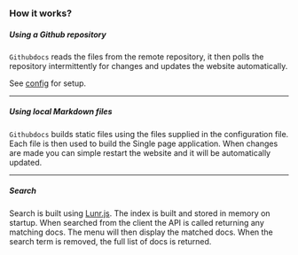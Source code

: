 ### How it works?

##### Using a Github repository

`Githubdocs` reads the files from the remote repository, it then polls the repository intermittently for changes and updates the website automatically.

See [config](/#configuration) for setup.

---

##### Using local Markdown files

`Githubdocs` builds static files using the files supplied in the configuration file. Each file is then used to build the Single page application. When changes are made you can simple restart the website and it will be automatically updated.

---

##### Search

Search is built using [Lunr.js](https://github.com/olivernn/lunr.js/). The index is built and stored in memory on startup. When searched from the client the API is called returning any matching docs. The menu will then display the matched docs. When the search term is removed, the full list of docs is returned.